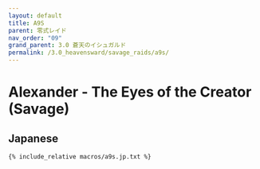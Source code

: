 ```yaml
---
layout: default
title: A9S
parent: 零式レイド
nav_order: "09"
grand_parent: 3.0 蒼天のイシュガルド
permalink: /3.0_heavensward/savage_raids/a9s/
---
```


# Alexander - The Eyes of the Creator (Savage)

## Japanese
```
{% include_relative macros/a9s.jp.txt %}
```
